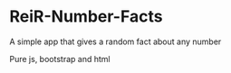 # ReiR-Number-Facts

A simple app that gives a random fact about any 
number

Pure js, bootstrap and html
